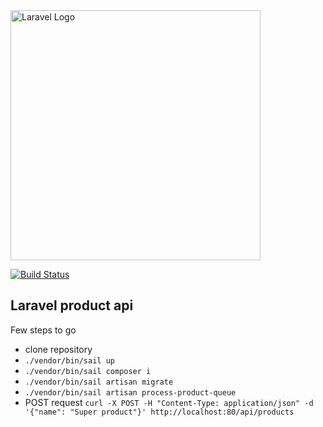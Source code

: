 <a href="https://laravel.com" target="_blank">
<img src="https://raw.githubusercontent.com/laravel/art/master/logo-lockup/5%20SVG/2%20CMYK/1%20Full%20Color/laravel-logolockup-cmyk-red.svg" width="400" alt="Laravel Logo">
</a>

<a href="https://github.com/laravel/framework/actions"><img src="https://github.com/laravel/framework/workflows/tests/badge.svg" alt="Build Status"></a>
## Laravel product api

Few steps to go

- clone repository
- ```./vendor/bin/sail up ```
- ```./vendor/bin/sail composer i```
- ```./vendor/bin/sail artisan migrate```
- ```./vendor/bin/sail artisan process-product-queue```
- POST request ```curl -X POST -H "Content-Type: application/json" -d '{"name": "Super product"}' http://localhost:80/api/products```


